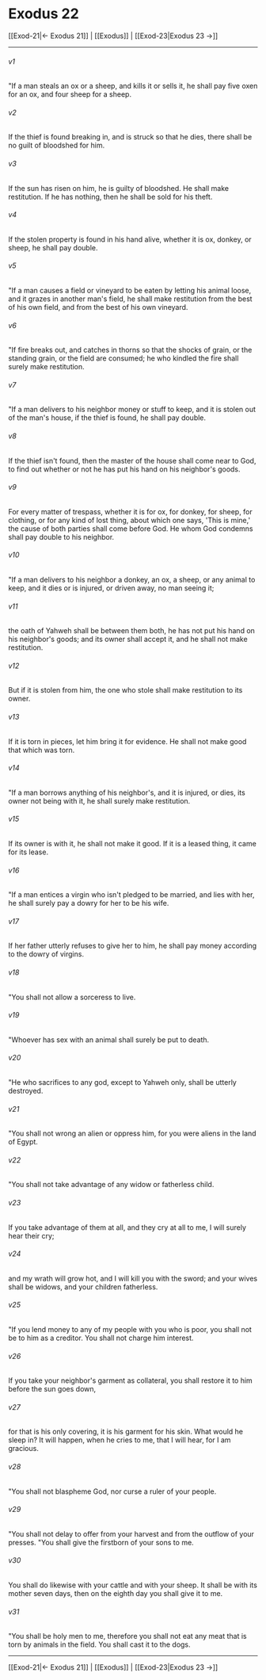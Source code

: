 # Exodus 22

[[Exod-21|← Exodus 21]] | [[Exodus]] | [[Exod-23|Exodus 23 →]]
***



###### v1 
"If a man steals an ox or a sheep, and kills it or sells it, he shall pay five oxen for an ox, and four sheep for a sheep. 

###### v2 
If the thief is found breaking in, and is struck so that he dies, there shall be no guilt of bloodshed for him. 

###### v3 
If the sun has risen on him, he is guilty of bloodshed. He shall make restitution. If he has nothing, then he shall be sold for his theft. 

###### v4 
If the stolen property is found in his hand alive, whether it is ox, donkey, or sheep, he shall pay double. 

###### v5 
"If a man causes a field or vineyard to be eaten by letting his animal loose, and it grazes in another man's field, he shall make restitution from the best of his own field, and from the best of his own vineyard. 

###### v6 
"If fire breaks out, and catches in thorns so that the shocks of grain, or the standing grain, or the field are consumed; he who kindled the fire shall surely make restitution. 

###### v7 
"If a man delivers to his neighbor money or stuff to keep, and it is stolen out of the man's house, if the thief is found, he shall pay double. 

###### v8 
If the thief isn't found, then the master of the house shall come near to God, to find out whether or not he has put his hand on his neighbor's goods. 

###### v9 
For every matter of trespass, whether it is for ox, for donkey, for sheep, for clothing, or for any kind of lost thing, about which one says, 'This is mine,' the cause of both parties shall come before God. He whom God condemns shall pay double to his neighbor. 

###### v10 
"If a man delivers to his neighbor a donkey, an ox, a sheep, or any animal to keep, and it dies or is injured, or driven away, no man seeing it; 

###### v11 
the oath of Yahweh shall be between them both, he has not put his hand on his neighbor's goods; and its owner shall accept it, and he shall not make restitution. 

###### v12 
But if it is stolen from him, the one who stole shall make restitution to its owner. 

###### v13 
If it is torn in pieces, let him bring it for evidence. He shall not make good that which was torn. 

###### v14 
"If a man borrows anything of his neighbor's, and it is injured, or dies, its owner not being with it, he shall surely make restitution. 

###### v15 
If its owner is with it, he shall not make it good. If it is a leased thing, it came for its lease. 

###### v16 
"If a man entices a virgin who isn't pledged to be married, and lies with her, he shall surely pay a dowry for her to be his wife. 

###### v17 
If her father utterly refuses to give her to him, he shall pay money according to the dowry of virgins. 

###### v18 
"You shall not allow a sorceress to live. 

###### v19 
"Whoever has sex with an animal shall surely be put to death. 

###### v20 
"He who sacrifices to any god, except to Yahweh only, shall be utterly destroyed. 

###### v21 
"You shall not wrong an alien or oppress him, for you were aliens in the land of Egypt. 

###### v22 
"You shall not take advantage of any widow or fatherless child. 

###### v23 
If you take advantage of them at all, and they cry at all to me, I will surely hear their cry; 

###### v24 
and my wrath will grow hot, and I will kill you with the sword; and your wives shall be widows, and your children fatherless. 

###### v25 
"If you lend money to any of my people with you who is poor, you shall not be to him as a creditor. You shall not charge him interest. 

###### v26 
If you take your neighbor's garment as collateral, you shall restore it to him before the sun goes down, 

###### v27 
for that is his only covering, it is his garment for his skin. What would he sleep in? It will happen, when he cries to me, that I will hear, for I am gracious. 

###### v28 
"You shall not blaspheme God, nor curse a ruler of your people. 

###### v29 
"You shall not delay to offer from your harvest and from the outflow of your presses. "You shall give the firstborn of your sons to me. 

###### v30 
You shall do likewise with your cattle and with your sheep. It shall be with its mother seven days, then on the eighth day you shall give it to me. 

###### v31 
"You shall be holy men to me, therefore you shall not eat any meat that is torn by animals in the field. You shall cast it to the dogs.

***
[[Exod-21|← Exodus 21]] | [[Exodus]] | [[Exod-23|Exodus 23 →]]
